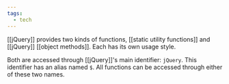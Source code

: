 ```yaml
---
tags:
  - tech
---
```

[[jQuery]] provides two kinds of functions, [[static utility functions]] and [[jQuery]] [[object methods]]. Each has its own usage style.

Both are accessed through [[jQuery]]'s main identifier: `jQuery`. This identifier has an alias named `$`. All functions can be accessed through either of these two names.